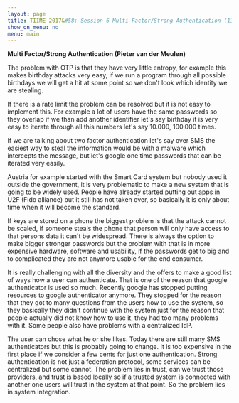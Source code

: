 ```yaml
---
layout: page
title: TIIME 2017&#58; Session 6 Multi Factor/Strong Authentication (11:30/Room A10)
show_on_menu: no
menu: main
---
```


**Multi Factor/Strong Authentication (Pieter van der Meulen)**

The problem with OTP is that they have very little entropy, for example this makes birthday attacks very easy, if we run a program through all possible birthdays we will get a hit at some point so we don&#39;t look which identity we are stealing.

If there is a rate limit the problem can be resolved but it is not easy to implement this. For example a lot of users have the same passwords so they overlap if we than add another identifier let&#39;s say birthday it is very easy to iterate through all this numbers let&#39;s say 10.000, 100.000 times.

If we are talking about two factor authentication let&#39;s say over SMS the easiest way to steal the information would be with a malware which intercepts the message, but let&#39;s google one time passwords that can be iterated very easily.

Austria for example started with the Smart Card system but nobody used it outside the government, it is very problematic to make a new system that is going to be widely used. People have already started putting out apps in U2F (Fido alliance) but it still has not taken over, so basically it is only about time when it will become the standard.

If keys are stored on a phone the biggest problem is that the attack cannot be scaled, if someone steals the phone that person will only have access to that persons data it can&#39;t be widespread. There is always the option to make bigger stronger passwords but the problem with that is in more expensive hardware, software and usability, if the passwords get to big and to complicated they are not anymore usable for the end consumer.

It is really challenging with all the diversity and the offers to make a good list of ways how a user can authenticate. That is one of the reason that google authenticator is used so much. Recently google has stopped putting resources to google authenticator anymore. They stopped for the reason that they got to many questions from the users how to use the system, so they basically they didn&#39;t continue with the system just for the reason that people actually did not know how to use it, they had too many problems with it. Some people also have problems with a centralized IdP.

The user can chose what he or she likes. Today there are still many SMS authenticators but this is probably going to change. It is too expensive in the first place if we consider a few cents for just one authentication. Strong authentication is not just a federation protocol, some services can be centralized but some cannot. The problem lies in trust, can we trust those providers, and trust is based locally so if a trusted system is connected with another one users will trust in the system at that point. So the problem lies in system integration.
